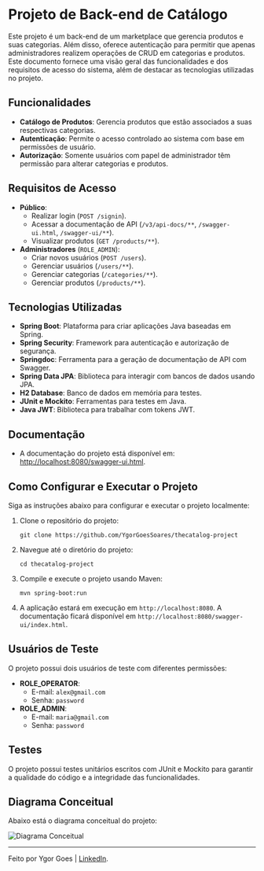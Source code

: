 # Projeto de Back-end de Catálogo

Este projeto é um back-end de um marketplace que gerencia produtos e suas categorias. Além disso, oferece autenticação para permitir que apenas administradores realizem operações de CRUD em categorias e produtos. Este documento fornece uma visão geral das funcionalidades e dos requisitos de acesso do sistema, além de destacar as tecnologias utilizadas no projeto.

## Funcionalidades

- **Catálogo de Produtos**: Gerencia produtos que estão associados a suas respectivas categorias.
- **Autenticação**: Permite o acesso controlado ao sistema com base em permissões de usuário.
- **Autorização**: Somente usuários com papel de administrador têm permissão para alterar categorias e produtos.

## Requisitos de Acesso

- **Público**:
    - Realizar login (`POST /signin`).
    - Acessar a documentação de API (`/v3/api-docs/**`, `/swagger-ui.html`, `/swagger-ui/**`).
    - Visualizar produtos (`GET /products/**`).
- **Administradores** (`ROLE_ADMIN`):
    - Criar novos usuários (`POST /users`).
    - Gerenciar usuários (`/users/**`).
    - Gerenciar categorias (`/categories/**`).
    - Gerenciar produtos (`/products/**`).

## Tecnologias Utilizadas

- **Spring Boot**: Plataforma para criar aplicações Java baseadas em Spring.
- **Spring Security**: Framework para autenticação e autorização de segurança.
- **Springdoc**: Ferramenta para a geração de documentação de API com Swagger.
- **Spring Data JPA**: Biblioteca para interagir com bancos de dados usando JPA.
- **H2 Database**: Banco de dados em memória para testes.
- **JUnit e Mockito**: Ferramentas para testes em Java.
- **Java JWT**: Biblioteca para trabalhar com tokens JWT.

## Documentação

- A documentação do projeto está disponível em: [http://localhost:8080/swagger-ui.html](http://localhost:8080/swagger-ui.html).


## Como Configurar e Executar o Projeto

Siga as instruções abaixo para configurar e executar o projeto localmente:

1. Clone o repositório do projeto:

    ```shell
    git clone https://github.com/YgorGoesSoares/thecatalog-project
    ```

2. Navegue até o diretório do projeto:

    ```shell
    cd thecatalog-project
    ```

3. Compile e execute o projeto usando Maven:

    ```shell
    mvn spring-boot:run
    ```

4. A aplicação estará em execução em `http://localhost:8080`.
A documentação ficará disponível em `http://localhost:8080/swagger-ui/index.html`.

## Usuários de Teste

O projeto possui dois usuários de teste com diferentes permissões:

- **ROLE_OPERATOR**:
    - E-mail: `alex@gmail.com`
    - Senha: `password`
- **ROLE_ADMIN**:
    - E-mail: `maria@gmail.com`
    - Senha: `password`

## Testes

O projeto possui testes unitários escritos com JUnit e Mockito para garantir a qualidade do código e a integridade das funcionalidades.

## Diagrama Conceitual

Abaixo está o diagrama conceitual do projeto:

![Diagrama Conceitual](https://i.imgur.com/VFW4upc.png)

---

Feito por Ygor Goes | [LinkedIn](https://www.linkedin.com/in/ygor-goes).
